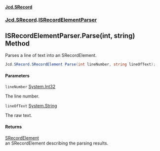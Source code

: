 #### [Jcd.SRecord](index.md 'index')
### [Jcd.SRecord](Jcd.SRecord.md 'Jcd.SRecord').[ISRecordElementParser](Jcd.SRecord.ISRecordElementParser.md 'Jcd.SRecord.ISRecordElementParser')

## ISRecordElementParser.Parse(int, string) Method

Parses a line of text into an SRecordElement.

```csharp
Jcd.SRecord.SRecordElement Parse(int lineNumber, string lineOfText);
```
#### Parameters

<a name='Jcd.SRecord.ISRecordElementParser.Parse(int,string).lineNumber'></a>

`lineNumber` [System.Int32](https://docs.microsoft.com/en-us/dotnet/api/System.Int32 'System.Int32')

The line number.

<a name='Jcd.SRecord.ISRecordElementParser.Parse(int,string).lineOfText'></a>

`lineOfText` [System.String](https://docs.microsoft.com/en-us/dotnet/api/System.String 'System.String')

The raw text.

#### Returns
[SRecordElement](Jcd.SRecord.SRecordElement.md 'Jcd.SRecord.SRecordElement')  
an SRecordElement describing the parsing results.